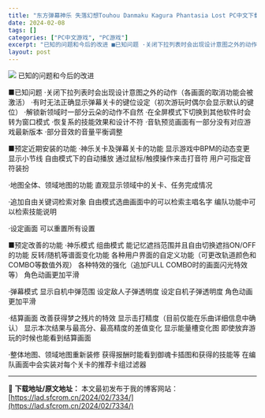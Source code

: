 ```yaml
---
title: "东方弹幕神乐 失落幻想Touhou Danmaku Kagura Phantasia Lost PC中文下载"
date: 2024-02-08
tags: []
categories: ["PC中文游戏", "PC游戏"]
excerpt: "已知的问题和今后的改进 ■已知问题 ·关闭下拉列表时会出现设计意图之外的动作（各画面的取消功能会被激活） ·有时无法正确显示弹幕关卡的键位设定（初次游玩时偶尔会显示默认的键位） ·解锁新领域时一部分云朵的动作不自然 ·在全屏模式下切换到其他软件时会转为窗口模式 ·恢复系的技能效果和设计不符 ·音轨预&hellip;"
layout: post
---
```


<img class="game_header_image_full aligncenter" src="https://cdn.akamai.steamstatic.com/steam/apps/2190220/header_schinese.jpg?t=1707324790" />
已知的问题和今后的改进

■已知问题
·关闭下拉列表时会出现设计意图之外的动作（各画面的取消功能会被激活）
·有时无法正确显示弹幕关卡的键位设定（初次游玩时偶尔会显示默认的键位）
·解锁新领域时一部分云朵的动作不自然
·在全屏模式下切换到其他软件时会转为窗口模式
·恢复系的技能效果和设计不符
·音轨预览画面有一部分没有对应游戏最新版本
·部分音效的音量平衡调整

■预定近期安装的功能
·神乐关卡及弹幕关卡的功能
显示游戏中BPM的动态变更
显示小节线
自由模式下的自动播放
通过鼠标/触摸操作来击打音符
用户可指定音符装扮

·地图全体、领域地图的功能
直观显示领域中的关卡、任务完成情况

·追加自由关键词检索对象
自由模式选曲画面中的可以检索主唱名字
编队功能中可以检索技能说明

·设定画面
可以重置所有设置

■预定改善的功能
·神乐模式
组曲模式
能记忆遮挡范围并且自由切换遮挡ON/OFF的功能
反转/随机等谱面变化功能
各种用户界面的自定义功能（可更改轨道颜色和COMBO等数值外观）
各种特效的强化（追加FULL COMBO时的画面闪光特效等）
角色动画更加平滑

·弹幕模式
显示自机中弹范围
设定敌人子弹透明度
设定自机子弹透明度
角色动画更加平滑

·结算画面
改善获得梦之残片的特效
显示击打精度（目前仅能在乐曲详细信息中确认）
显示本次结果与最高分、最高精度的差值变化
显示能量槽变化图
即使放弃游玩的时候也能看到结算画面

·整体地图、领域地图重新装修
获得报酬时能看到御魂卡插图和获得的技能等
在编队画面中会实装对每个关卡的推荐卡组过滤器

---
📖 **下载地址/原文地址：** 本文最初发布于我的博客网站：[https://lad.sfcrom.cn/2024/02/7334/](https://lad.sfcrom.cn/2024/02/7334/)
